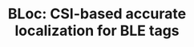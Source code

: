 ---
layout: publication
title: 'BLoc: CSI-based accurate localization for BLE tags'
short_title: 'BLoc: CSI-based accurate localization for BLE tags'
authors: R Ayyalasomayajula, D Vasisht, D Bharadia,
conference: ACM CoNEXT 2018 -- Acceptance rate 17.2% (32 papers accepted out of 185
  submitted)
confurl: https://doi.org/10.1145/2486001
paper: /files/papers/bloc.pdf
excerpt: '32 cites: https://scholar.google.com/scholar?oi=bibs\&amp;hl=en\&amp;cites=2387300467601962233'
tags: Uncategorized
---